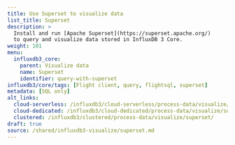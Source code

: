 ```yaml
---
title: Use Superset to visualize data
list_title: Superset
description: >
  Install and run [Apache Superset](https://superset.apache.org/)
  to query and visualize data stored in InfluxDB 3 Core.
weight: 101
menu:
  influxdb3_core:
    parent: Visualize data
    name: Superset
    identifier: query-with-superset
influxdb3/core/tags: [Flight client, query, flightsql, superset]
metadata: [SQL only]
alt_links:
  cloud-serverless: /influxdb3/cloud-serverless/process-data/visualize/superset/
  cloud-dedicated: /influxdb3/cloud-dedicated/process-data/visualize/superset/
  clustered: /influxdb3/clustered/process-data/visualize/superset/
draft: true 
source: /shared/influxdb3-visualize/superset.md
---
```


<!--
The content for this page is at content/shared/influxdb3-visualize/superset.md
-->
